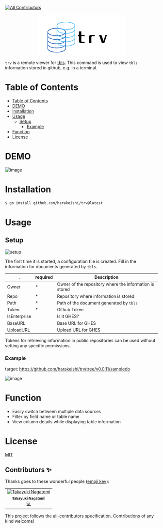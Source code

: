 <!-- ALL-CONTRIBUTORS-BADGE:START - Do not remove or modify this section -->
[![All Contributors](https://img.shields.io/badge/all_contributors-1-orange.svg?style=flat-square)](#contributors-)
<!-- ALL-CONTRIBUTORS-BADGE:END -->

<div align="center">    
    <img src="logo.png" alt="logo">
</div>

`trv` is a remote viewer for [tbls](https://github.com/k1LoW/tbls).
This command is used to view `tbls` information stored in github, e.g. in a terminal.

# Table of Contents
- [Table of Contents](#table-of-contents)
- [DEMO](#demo)
- [Installation](#installation)
- [Usage](#usage)
    - [Setup](#setup)
        - [Example](#example)
- [Function](#function)
- [License](#license)

# DEMO
![image](https://user-images.githubusercontent.com/44335168/198061401-44dfb274-2d2a-43fe-aef2-e6a120cb48b8.gif)

# Installation
 
```bash
$ go install github.com/harakeishi/trv@latest
```

# Usage
## Setup
![setup](https://user-images.githubusercontent.com/44335168/198057520-99727df2-0e05-4a0b-b257-8b9fc305948c.gif)

The first time it is started, a configuration file is created.
Fill in the information for documents generated by `tbls`.

 .| required |Description
 --|--|--
 Owner| * | Owner of the repository where the information is stored
 Repo| * | Repository where information is stored
 Path| * | Path of the document generated by `tbls`
 Token| * | Github Token
 IsEnterprise|  | Is it GHES?
 BaseURL|  | Base URL for GHES
 UploadURL|  | Upload URL for GHES

Tokens for retrieving information in public repositories can be used without setting any specific permissions.

### Example
target: https://github.com/harakeishi/trv/tree/v0.0.11/sampledb

![image](https://user-images.githubusercontent.com/44335168/198053241-12f34946-1af5-4364-b53b-916eefc3e6a3.png)

# Function
- Easily switch between multiple data sources
- Filter by field name or table name
- View column details while displaying table information

# License
[MIT](LICENSE)
## Contributors ✨

Thanks goes to these wonderful people ([emoji key](https://allcontributors.org/docs/en/emoji-key)):

<!-- ALL-CONTRIBUTORS-LIST:START - Do not remove or modify this section -->
<!-- prettier-ignore-start -->
<!-- markdownlint-disable -->
<table>
  <tbody>
    <tr>
      <td align="center"><a href="https://github.com/tommy6073"><img src="https://avatars.githubusercontent.com/u/3647470?v=4?s=100" width="100px;" alt="Takayuki Nagatomi"/><br /><sub><b>Takayuki Nagatomi</b></sub></a><br /><a href="https://github.com/harakeishi/trv/commits?author=tommy6073" title="Code">💻</a></td>
    </tr>
  </tbody>
</table>

<!-- markdownlint-restore -->
<!-- prettier-ignore-end -->

<!-- ALL-CONTRIBUTORS-LIST:END -->

This project follows the [all-contributors](https://github.com/all-contributors/all-contributors) specification. Contributions of any kind welcome!
